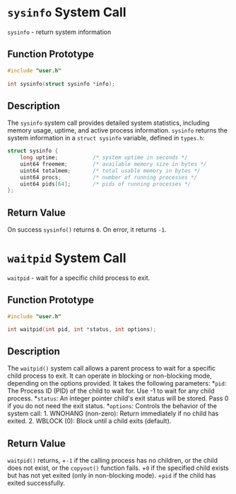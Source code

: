 # `sysinfo` System Call

`sysinfo` - return system information

## Function Prototype

```c
#include "user.h"
    
int sysinfo(struct sysinfo *info);
```

## Description

The `sysinfo` system call provides detailed system statistics, including memory usage, uptime, and active process information.
`sysinfo` returns the system information in a `struct sysinfo` variable, defined in `types.h`:

```c
struct sysinfo {
    long uptime;           /* system uptime in seconds */
    uint64 freemem;        /* available memory size in bytes */
    uint64 totalmem;       /* total usable memory in bytes */
    uint64 procs;          /* number of running processes */
    uint64 pids[64];       /* pids of running processes */
};
```

## Return Value

On success `sysinfo()` returns `0`. On error, it returns `-1`.

# `waitpid` System Call

`waitpid` - wait for a specific child process to exit.

## Function Prototype

```c
#include "user.h"

int waitpid(int pid, int *status, int options);
```

## Description

The `waitpid()` system call allows a parent process to wait for a specific child process to exit. It can operate in blocking or non-blocking mode, depending on the options provided.
It takes the following parameters:
*`pid`: The Process ID (PID) of the child to wait for. Use -1 to wait for any child process.
*`status`: An integer pointer child's exit status will be stored. Pass 0 if you do not need the exit status.
*`options`: Controls the behavior of the system call:
    1. WNOHANG (non-zero): Return immediately if no child has exited.
    2. WBLOCK (0): Block until a child exits (default).

## Return Value

`waitpid()` returns,
+`-1` if the calling process has no children, or the child does not exist, or the `copyout()` function fails.
+`0` if the specified child exists but has not yet exited (only in non-blocking mode).
+`pid` if the child has exited successfully.
